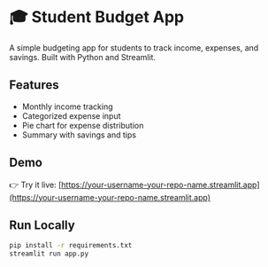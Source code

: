 # 🎓 Student Budget App

A simple budgeting app for students to track income, expenses, and savings. Built with Python and Streamlit.

## Features
- Monthly income tracking
- Categorized expense input
- Pie chart for expense distribution
- Summary with savings and tips

## Demo
👉 Try it live: [https://your-username-your-repo-name.streamlit.app](https://your-username-your-repo-name.streamlit.app)

## Run Locally

```bash
pip install -r requirements.txt
streamlit run app.py

